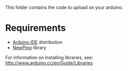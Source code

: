This folder contains the code to upload on your arduino.

# Requirements
- [Arduino IDE](https://www.arduino.cc/en/main/software) distribution
- [NewPing](https://bitbucket.org/teckel12/arduino-new-ping/downloads) library

For information on installing libraries, see: http://www.arduino.cc/en/Guide/Libraries



